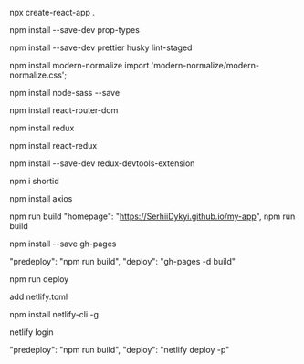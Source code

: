 npx create-react-app .

npm install --save-dev prop-types

npm install --save-dev prettier husky lint-staged

<!-- add file -->

npm install modern-normalize import 'modern-normalize/modern-normalize.css';

<!-- to index.js -->

npm install node-sass --save

npm install react-router-dom

npm install redux

npm install react-redux

npm install --save-dev redux-devtools-extension

npm i shortid

npm install axios

<!--  deploy on git -->

npm run build "homepage": "https://SerhiiDykyi.github.io/my-app", npm run build

npm install --save gh-pages

<!-- scripts add -->

"predeploy": "npm run build", "deploy": "gh-pages -d build"

npm run deploy

<!-- deploy on netlify -->

add netlify.toml

npm install netlify-cli -g

netlify login

<!-- scripts add -->

"predeploy": "npm run build", "deploy": "netlify deploy -p"
